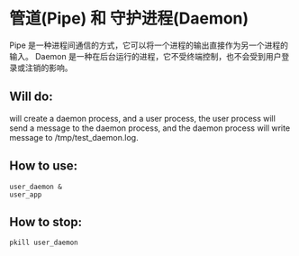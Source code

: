 # 管道(Pipe) 和 守护进程(Daemon)

Pipe 是一种进程间通信的方式，它可以将一个进程的输出直接作为另一个进程的输入。
Daemon 是一种在后台运行的进程，它不受终端控制，也不会受到用户登录或注销的影响。

## Will do:

will create a daemon process, and a user process, the user process will send a message to the daemon process, and the
daemon process will write message to /tmp/test_daemon.log.

## How to use:

```
user_daemon &
user_app
```

## How to stop:

```
pkill user_daemon
```